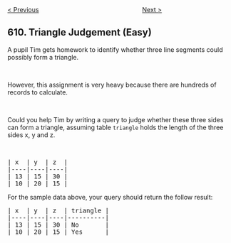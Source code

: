 <!--|This file generated by command(leetcode description); DO NOT EDIT.    |-->
<!--+----------------------------------------------------------------------+-->
<!--|@author    Openset <openset.wang@gmail.com>                           |-->
<!--|@link      https://github.com/openset                                 |-->
<!--|@home      https://github.com/openset/leetcode                        |-->
<!--+----------------------------------------------------------------------+-->

[< Previous](https://github.com/openset/leetcode/tree/master/problems/find-duplicate-file-in-system "Find Duplicate File in System")
　　　　　　　　　　　　　　　　
[Next >](https://github.com/openset/leetcode/tree/master/problems/valid-triangle-number "Valid Triangle Number")

## 610. Triangle Judgement (Easy)

A pupil Tim gets homework to identify whether three line segments could possibly form a triangle.
<p>&nbsp;</p>
However, this assignment is very heavy because there are hundreds of records to calculate.

<p>&nbsp;</p>
Could you help Tim by writing a query to judge whether these three sides can form a triangle, assuming table <code>triangle</code> holds the length of the three sides x, y and z.

<p>&nbsp;</p>

<pre>
| x  | y  | z  |
|----|----|----|
| 13 | 15 | 30 |
| 10 | 20 | 15 |
</pre>
For the sample data above, your query should return the follow result:

<pre>
| x  | y  | z  | triangle |
|----|----|----|----------|
| 13 | 15 | 30 | No       |
| 10 | 20 | 15 | Yes      |
</pre>
